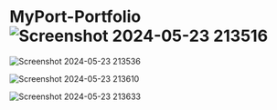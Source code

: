 # MyPort-Portfolio![Screenshot 2024-05-23 213516](https://github.com/Navyasree29/MyPort-Portfolio/assets/152201935/03d83879-0a29-45bb-969f-ae0f9295d46e)

![Screenshot 2024-05-23 213536](https://github.com/Navyasree29/MyPort-Portfolio/assets/152201935/e1b3f0b8-b823-44c8-84a1-f624c3736f03)

![Screenshot 2024-05-23 213610](https://github.com/Navyasree29/MyPort-Portfolio/assets/152201935/019928ba-f67d-4d1b-b080-e4639d17242e)

![Screenshot 2024-05-23 213633](https://github.com/Navyasree29/MyPort-Portfolio/assets/152201935/e2fd9302-d977-40bd-b8d0-6b97e08f4764)
